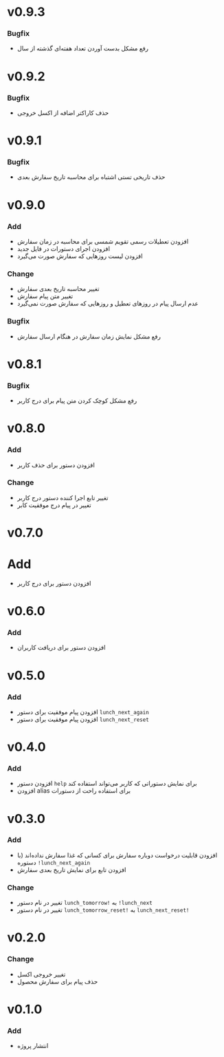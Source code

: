 # v0.9.3

### Bugfix

- رفع مشکل بدست آوردن تعداد هفته‌ای گذشته از سال


# v0.9.2

### Bugfix

- حذف کاراکتر اضافه از اکسل خروجی


# v0.9.1

### Bugfix

- حذف تاریخی تستی اشتباه برای محاسبه تاریخ سفارش بعدی


# v0.9.0

### Add

- افزودن تعطیلات رسمی تقویم شمسی برای محاسبه در زمان سفارش
- افزودن اجرای دستورات در فایل جدید
- افزودن لیست روزهایی که سفارش صورت می‌گیرد

### Change

- تغییر محاسبه تاریخ بعدی سفارش
- تغییر متن پیام سفارش
- عدم ارسال پیام در روزهای تعطیل و روزهایی که سفارش صورت نمی‌گیرد

### Bugfix

- رفع مشکل نمایش زمان سفارش در هنگام ارسال سفارش


# v0.8.1

### Bugfix

- رفع مشکل کوچک کردن متن پیام برای درج کاربر


# v0.8.0

### Add

- افزودن دستور برای حذف کاربر

### Change

- تغییر تابع اجرا کننده دستور درج کاربر
- تغییر در پیام درج موفقیت کابر


# v0.7.0

# Add

- افزودن دستور برای درج کاربر


# v0.6.0

### Add

- افزودن دستور برای دریافت کاربران


# v0.5.0

### Add

- افزودن پیام موفقیت برای دستور ‍`lunch_next_again`
- افزودن پیام موفقیت برای دستور ‍`lunch_next_reset`


# v0.4.0

### Add

- افزودن دستور `help` برای نمایش دستوراتی که کاربر می‌تواند استفاده کند
- افزودن alias برای استفاده راحت از دستورات


# v0.3.0

### Add

- افزودن قابلیت درخواست دوباره سفارش برای کسانی که غذا سفارش نداده‌اند (با دستوره `!lunch_next_again`
- افزودن تابع برای نمایش تاریخ بعدی سفارش

### Change

- تغییر در نام دستور `lunch_tomorrow!` به `!lunch_next`
- تغییر در نام دستور `lunch_tomorrow_reset!` به `lunch_next_reset!`


# v0.2.0

### Change

- تغییر خروجی اکسل
- حذف پیام برای سفارش محصول


# v0.1.0

### Add

- انتشار پروژه